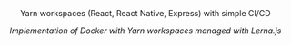 <div align="center">
    Yarn workspaces (React, React Native, Express) with simple CI/CD
</div>
<p align="center">
    <i>
        Implementation of Docker with Yarn workspaces managed with Lerna.js
    </i>
</p>
<p align="center"></p>